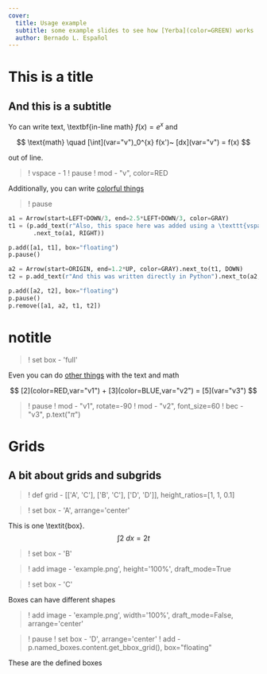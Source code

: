 ```yaml
---
cover:
  title: Usage example
  subtitle: some example slides to see how [Yerba](color=GREEN) works
  author: Bernado L. Español
---
```


This is a title
======================================================================
And this is a subtitle
-------------------

Yo can write text, \textbf{in-line math} $f(x) = e^{x}$ and

$$
  \text{math} \quad [\int](var="v")_0^{x} f(x')~ [dx](var="v") = f(x)
$$

out of line.

>! vspace - 1
>! pause
>! mod - "v", color=RED

Additionally, you can write [colorful things](color=BLUE)

>! pause

```python yerba
a1 = Arrow(start=LEFT+DOWN/3, end=2.5*LEFT+DOWN/3, color=GRAY)
t1 = (p.add_text(r"Also, this space here was added using a \texttt{vspace}")
       .next_to(a1, RIGHT))

p.add([a1, t1], box="floating")
p.pause()

a2 = Arrow(start=ORIGIN, end=1.2*UP, color=GRAY).next_to(t1, DOWN)
t2 = p.add_text(r"And this was written directly in Python").next_to(a2, DOWN)

p.add([a2, t2], box="floating")
p.pause()
p.remove([a1, a2, t1, t2])
```


# notitle

>! set box - 'full'

Even you can do [other things](fill_color=[WHITE,GREEN,WHITE]) with the text and math

$$
  [2](color=RED,var="v1") + [3](color=BLUE,var="v2")
  = [5](var="v3")
$$

>! pause
>! mod - "v1", rotate=-90
>! mod - "v2", font_size=60
>! bec - "v3", p.text("$\pi$")

Grids
======================================================================
A bit about grids and subgrids
---------------------------------

>! def grid - [['A', 'C'], ['B', 'C'], ['D', 'D']], height_ratios=[1, 1, 0.1]

>! set box - 'A', arrange='center'

This is one \textit{box}.
$$
    \int 2 ~d x = 2t
$$

>! set box - 'B'

>! add image - 'example.png', height='100%', draft_mode=True

>! set box - 'C'

Boxes can have different shapes
>! add image - 'example.png', width='100%', draft_mode=False, arrange='center'

>! pause
>! set box - 'D', arrange='center'
>! add - p.named_boxes.content.get_bbox_grid(), box="floating"

These are the defined boxes
